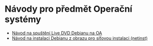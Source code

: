 # Návody pro předmět Operační systémy

- [Návod na spuštění Live DVD Debianu na OA](debian-live/README.md)
- [Návod na instalaci Debianu z obrazu pro síťovou instalaci (netinst)](debian-netinst/README.md)

